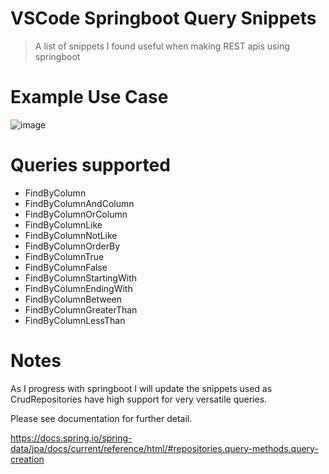 # VSCode Springboot Query Snippets
> A list of snippets I found useful when making REST apis using springboot

# Example Use Case


![image](https://user-images.githubusercontent.com/56453957/174084991-5a923f18-68ef-4f78-9b75-987d626ba26a.png)

# Queries supported
- FindByColumn
- FindByColumnAndColumn
- FindByColumnOrColumn
- FindByColumnLike
- FindByColumnNotLike
- FindByColumnOrderBy
- FindByColumnTrue
- FindByColumnFalse
- FindByColumnStartingWith
- FindByColumnEndingWith
- FindByColumnBetween
- FindByColumnGreaterThan
- FindByColumnLessThan

# Notes

As I progress with springboot I will update the snippets used as CrudRepositories have high support for very versatile queries. 

Please see documentation for further detail. 

https://docs.spring.io/spring-data/jpa/docs/current/reference/html/#repositories.query-methods.query-creation

